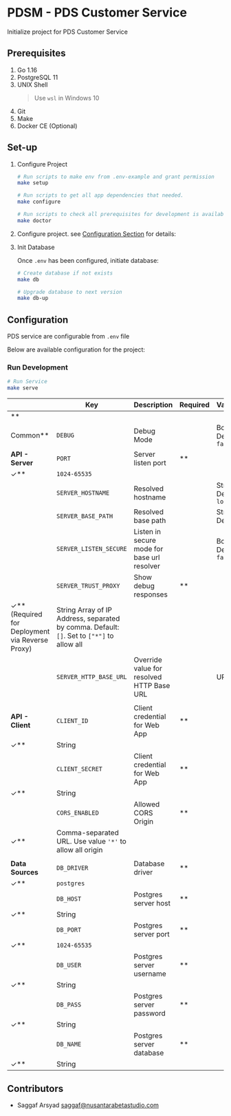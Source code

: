 # PDSM - PDS Customer Service

Initialize project for PDS Customer Service

## Prerequisites

1. Go 1.16
2. PostgreSQL 11
3. UNIX Shell
   > Use `wsl` in Windows 10
4. Git
5. Make
6. Docker CE (Optional)

## Set-up

1. Configure Project

   ```sh
   # Run scripts to make env from .env-example and grant permission
   make setup
   
   # Run scripts to get all app dependencies that needed.
   make configure
   
   # Run scripts to check all prerequisites for development is available
   make doctor
   ```

2. Configure project. see [Configuration Section](#Configuration) for details:

3. Init Database

   Once `.env` has been configured, initiate database:
   ```bash
   # Create database if not exists
   make db
   
   # Upgrade database to next version
   make db-up
   ```

## Configuration

PDS service are configurable from `.env` file

Below are available configuration for the project:

### Run Development

```sh
# Run Service
make serve
```

|                      | Key                        | Description                                 | Required                                          | Value                                                                                      |
| -------------------- | -------------------------- | ------------------------------------------- | ------------------------------------------------- |:------------------------------------------------------------------------------------------ |
| **
Common**           | `DEBUG`                    | Debug Mode                                  |                                                   | Boolean. Default: `false`                                                                  | 
| **API - Server**     | `PORT`                     | Server listen port                          | **
✓**                                             | `1024-65535`                                                                               |
|                      | `SERVER_HOSTNAME`          | Resolved hostname                           |                                                   | String, Default: `localhost`                                                               |
|                      | `SERVER_BASE_PATH`         | Resolved base path                          |                                                   | String, Default: `/`                                                                       |
|                      | `SERVER_LISTEN_SECURE`     | Listen in secure mode for base url resolver |                                                   | Boolean, Default: `false`                                                                  |
|                      | `SERVER_TRUST_PROXY`       | Show debug responses                        | **
✓** (Required for Deployment via Reverse Proxy) | String Array of IP Address, separated by comma. Default: `[]`. Set to `["*"]` to allow all |
|                      | `SERVER_HTTP_BASE_URL`     | Override value for resolved HTTP Base URL   |                                                   | URL                                                                                        |
|                      |                            |                                             |                                                   |                                                                                            |
|  **API - Client**    | `CLIENT_ID`                |  Client credential for Web App              | **
✓**                                             | String                                                                                     |
|                      | `CLIENT_SECRET`            |  Client credential for Web App              | **
✓**                                             | String                                                                                     |
|                      | `CORS_ENABLED`             |  Allowed CORS Origin                        | **
✓**                                             | Comma-separated URL. Use value `'*'` to allow all origin                                   |
|                      |                            |                                             |                                                   |                                                                                            |
| **Data Sources**     | `DB_DRIVER`                | Database driver                             | **
✓**                                             | `postgres`                                                                                 |
|                      | `DB_HOST`                  | Postgres server host                        | **
✓**                                             | String                                                                                     |
|                      | `DB_PORT`                  | Postgres server port                        | **
✓**                                             | `1024-65535`                                                                               |
|                      | `DB_USER`                  | Postgres server username                    | **
✓**                                             | String                                                                                     |
|                      | `DB_PASS`                  | Postgres server password                    | **
✓**                                             | String                                                                                     |
|                      | `DB_NAME`                  | Postgres server database                    | **
✓**                                             | String                                                                                     |

## Contributors

- Saggaf Arsyad <saggaf@nusantarabetastudio.com>